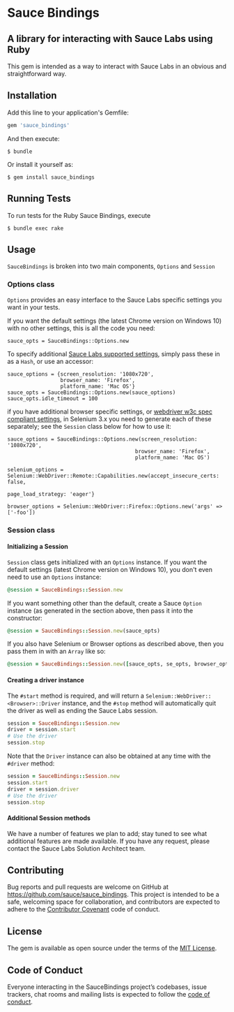 # Sauce Bindings 
## A library for interacting with Sauce Labs using Ruby

This gem is intended as a way to interact with Sauce Labs in an obvious and straightforward way. 

## Installation

Add this line to your application's Gemfile:

```ruby
gem 'sauce_bindings'
```

And then execute:

    $ bundle

Or install it yourself as:

    $ gem install sauce_bindings

## Running Tests

To run tests for the Ruby Sauce Bindings, execute

    $ bundle exec rake

## Usage

`SauceBindings` is broken into two main components, `Options` and `Session`

### Options class
`Options` provides an easy interface to the Sauce Labs specific settings you want in your tests.

If you want the default settings (the latest Chrome version on Windows 10) with no other settings,
this is all the code you need:
```
sauce_opts = SauceBindings::Options.new
```
To specify additional 
[Sauce Labs supported settings](https://wiki.saucelabs.com/display/DOCS/Test+Configuration+Options),
simply pass these in as a `Hash`, or use an accessor:
```
sauce_options = {screen_resolution: '1080x720',
                 browser_name: 'Firefox',
                 platform_name: 'Mac OS'}
sauce_opts = SauceBindings::Options.new(sauce_options)
sauce_opts.idle_timeout = 100
```
if you have additional browser specific settings, or 
[webdriver w3c spec compliant settings](http://w3c.github.io/webdriver/webdriver-spec.html#capabilities), in 
Selenium 3.x you need to generate each of these separately; see the `Session` class below for how to use it:
```
sauce_options = SauceBindings::Options.new(screen_resolution: '1080x720',
                                         browser_name: 'Firefox',
                                         platform_name: 'Mac OS')

selenium_options = Selenium::WebDriver::Remote::Capabilities.new(accept_insecure_certs: false,
                                                                 page_load_strategy: 'eager'}

browser_options = Selenium::WebDriver::Firefox::Options.new('args' => ['-foo'])
```

### Session class
#### Initializing a Session
`Session` class gets initialized with an `Options` instance. If you want the
default settings (latest Chrome version on Windows 10), you don't even need to use an `Options` instance:
```ruby
@session = SauceBindings::Session.new
```
If you want something other than the default, create a Sauce `Option` instance (as generated in the section above,
then pass it into the constructor:
```ruby
@session = SauceBindings::Session.new(sauce_opts)
```
If you also have Selenium or Browser options as described above, then you pass them in with an `Array` like so:
```ruby
@session = SauceBindings::Session.new([sauce_opts, se_opts, browser_opts])
```

#### Creating a driver instance
The `#start` method is required, and will return a `Selenium::WebDriver::<Browser>::Driver` instance,
and the `#stop` method will automatically quit the driver as well as ending the Sauce Labs session.
```ruby
session = SauceBindings::Session.new
driver = session.start
# Use the driver
session.stop
```
Note that the `Driver` instance can also be obtained at any time with the `#driver` method:
```ruby
session = SauceBindings::Session.new
session.start
driver = session.driver
# Use the driver
session.stop
```
#### Additional Session methods
We have a number of features we plan to add; stay tuned to see what additional features are made available. If you
have any request, please contact the Sauce Labs Solution Architect team.

## Contributing

Bug reports and pull requests are welcome on GitHub at https://github.com/sauce/sauce_bindings. 
This project is intended to be a safe, welcoming space for collaboration, 
and contributors are expected to adhere to the 
[Contributor Covenant](http://contributor-covenant.org) code of conduct.

## License

The gem is available as open source under the terms of the [MIT License](https://opensource.org/licenses/MIT).

## Code of Conduct

Everyone interacting in the SauceBindings project’s codebases, issue trackers, chat rooms and mailing lists 
is expected to follow the [code of conduct](https://github.com/saucelabs/sauce_bindings/blob/master/CODE_OF_CONDUCT.md).
